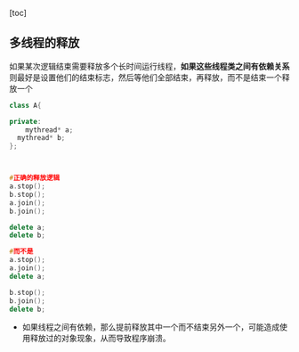 [toc]

## 多线程的释放

如果某次逻辑结束需要释放多个长时间运行线程，**如果这些线程类之间有依赖关系**则最好是设置他们的结束标志，然后等他们全部结束，再释放，而不是结束一个释放一个

```c++
class A{

private:
	mythread* a;
  mythread* b;
};



#正确的释放逻辑
a.stop();
b.stop();
a.join();
b.join();

delete a;
delete b;

#而不是
a.stop();
a.join();
delete a;

b.stop();
b.join();
delete b;
```

* 如果线程之间有依赖，那么提前释放其中一个而不结束另外一个，可能造成使用释放过的对象现象，从而导致程序崩溃。